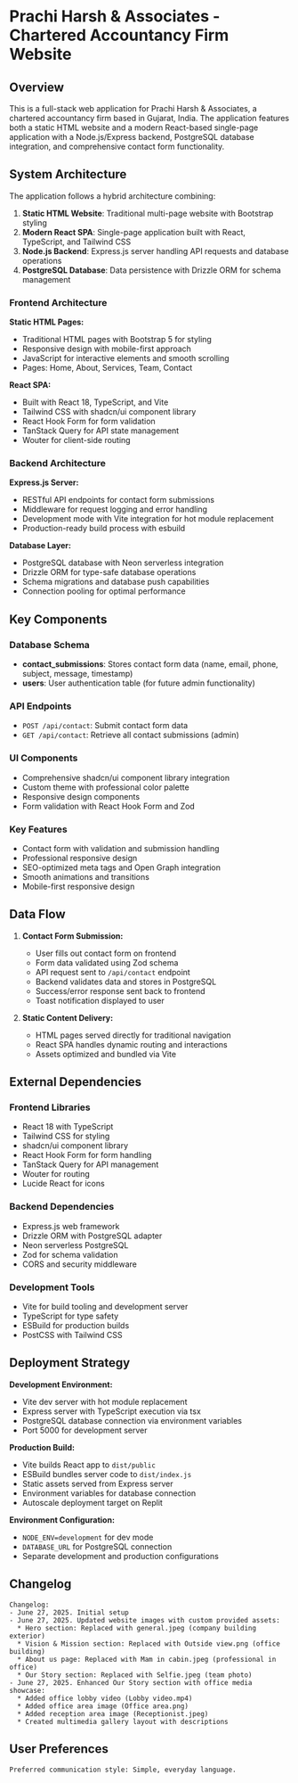 # Prachi Harsh & Associates - Chartered Accountancy Firm Website

## Overview

This is a full-stack web application for Prachi Harsh & Associates, a chartered accountancy firm based in Gujarat, India. The application features both a static HTML website and a modern React-based single-page application with a Node.js/Express backend, PostgreSQL database integration, and comprehensive contact form functionality.

## System Architecture

The application follows a hybrid architecture combining:

1. **Static HTML Website**: Traditional multi-page website with Bootstrap styling
2. **Modern React SPA**: Single-page application built with React, TypeScript, and Tailwind CSS
3. **Node.js Backend**: Express.js server handling API requests and database operations
4. **PostgreSQL Database**: Data persistence with Drizzle ORM for schema management

### Frontend Architecture

**Static HTML Pages:**
- Traditional HTML pages with Bootstrap 5 for styling
- Responsive design with mobile-first approach
- JavaScript for interactive elements and smooth scrolling
- Pages: Home, About, Services, Team, Contact

**React SPA:**
- Built with React 18, TypeScript, and Vite
- Tailwind CSS with shadcn/ui component library
- React Hook Form for form validation
- TanStack Query for API state management
- Wouter for client-side routing

### Backend Architecture

**Express.js Server:**
- RESTful API endpoints for contact form submissions
- Middleware for request logging and error handling
- Development mode with Vite integration for hot module replacement
- Production-ready build process with esbuild

**Database Layer:**
- PostgreSQL database with Neon serverless integration
- Drizzle ORM for type-safe database operations
- Schema migrations and database push capabilities
- Connection pooling for optimal performance

## Key Components

### Database Schema
- **contact_submissions**: Stores contact form data (name, email, phone, subject, message, timestamp)
- **users**: User authentication table (for future admin functionality)

### API Endpoints
- `POST /api/contact`: Submit contact form data
- `GET /api/contact`: Retrieve all contact submissions (admin)

### UI Components
- Comprehensive shadcn/ui component library integration
- Custom theme with professional color palette
- Responsive design components
- Form validation with React Hook Form and Zod

### Key Features
- Contact form with validation and submission handling
- Professional responsive design
- SEO-optimized meta tags and Open Graph integration
- Smooth animations and transitions
- Mobile-first responsive design

## Data Flow

1. **Contact Form Submission:**
   - User fills out contact form on frontend
   - Form data validated using Zod schema
   - API request sent to `/api/contact` endpoint
   - Backend validates data and stores in PostgreSQL
   - Success/error response sent back to frontend
   - Toast notification displayed to user

2. **Static Content Delivery:**
   - HTML pages served directly for traditional navigation
   - React SPA handles dynamic routing and interactions
   - Assets optimized and bundled via Vite

## External Dependencies

### Frontend Libraries
- React 18 with TypeScript
- Tailwind CSS for styling
- shadcn/ui component library
- React Hook Form for form handling
- TanStack Query for API management
- Wouter for routing
- Lucide React for icons

### Backend Dependencies
- Express.js web framework
- Drizzle ORM with PostgreSQL adapter
- Neon serverless PostgreSQL
- Zod for schema validation
- CORS and security middleware

### Development Tools
- Vite for build tooling and development server
- TypeScript for type safety
- ESBuild for production builds
- PostCSS with Tailwind CSS

## Deployment Strategy

**Development Environment:**
- Vite dev server with hot module replacement
- Express server with TypeScript execution via tsx
- PostgreSQL database connection via environment variables
- Port 5000 for development server

**Production Build:**
- Vite builds React app to `dist/public`
- ESBuild bundles server code to `dist/index.js`
- Static assets served from Express server
- Environment variables for database connection
- Autoscale deployment target on Replit

**Environment Configuration:**
- `NODE_ENV=development` for dev mode
- `DATABASE_URL` for PostgreSQL connection
- Separate development and production configurations

## Changelog

```
Changelog:
- June 27, 2025. Initial setup
- June 27, 2025. Updated website images with custom provided assets:
  * Hero section: Replaced with general.jpeg (company building exterior)
  * Vision & Mission section: Replaced with Outside view.png (office building)
  * About us page: Replaced with Mam in cabin.jpeg (professional in office)
  * Our Story section: Replaced with Selfie.jpeg (team photo)
- June 27, 2025. Enhanced Our Story section with office media showcase:
  * Added office lobby video (Lobby video.mp4)
  * Added office area image (Office area.png)
  * Added reception area image (Receptionist.jpeg)
  * Created multimedia gallery layout with descriptions
```

## User Preferences

```
Preferred communication style: Simple, everyday language.
```